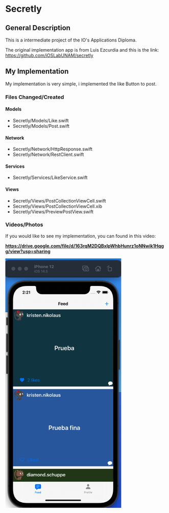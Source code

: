 # Secretly

## General Description

This is a intermediate project of the IO's Applications Diploma.

The original implementation app is from Luis Ezcurdia and this is the link: https://github.com/iOSLabUNAM/secretly

## My Implementation

My implementation is very simple, i implemented the like Button to post.

### Files Changed/Created

#### Models

- Secretly/Models/Like.swift
- Secretly/Models/Post.swift

#### Network

- Secretly/Network/HttpResponse.swift
- Secretly/Network/RestClient.swift

#### Services

- Secretly/Services/LikeService.swift

#### Views

- Secretly/Views/PostCollectionViewCell.swift
- Secretly/Views/PostCollectionViewCell.xib
- Secretly/Views/PreviewPostView.swift

### Videos/Photos

If you would like to see my implementation, you can found in this video:

**https://drive.google.com/file/d/163rqM2DQBxlpWhbHunrz1oNNwik1Hqgg/view?usp=sharing**

![1](1.png)

